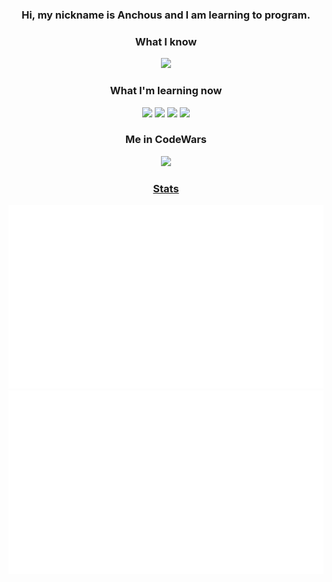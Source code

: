 
<h3 align="center">Hi, my nickname is Anchous and I am learning to program.</h3>

<h3 align="center">What I know</h3>

<p align="center">
  <img src="https://img.shields.io/badge/-Python-202020?style=for-the-badge&logo=python"/>
</p>

<h3 align="center">What I'm learning now</h3>

<p align="center">
  <img src="https://img.shields.io/badge/-C++-202020?style=for-the-badge&logo=C%2B%2B&logoColor=00599C"/>
  <img src="https://img.shields.io/badge/-HTML5-202020?style=for-the-badge&logo=HTML5"/>
  <img src="https://img.shields.io/badge/-CSS3-202020?style=for-the-badge&logo=CSS3"/>
  <img src="https://img.shields.io/badge/-JavaScript-202020?style=for-the-badge&logo=javascript"/>
</p>

<h3 align="center">Me in CodeWars</h3>
<p align="center">
  <a href="https://www.codewars.com/users/Anchous" target="_blank">
  <img src="https://www.codewars.com/users/Anchous/badges/large">
</p>

<h3 align="center">Stats</h3>
<p align="center">
  <img src="https://raw.githubusercontent.com/Programmer-Anchous/github-stats-transparent/output/generated/overview.svg">
  <img src="https://raw.githubusercontent.com/Programmer-Anchous/github-stats-transparent/output/generated/languages.svg">
</p>
